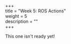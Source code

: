 +++  
title = "Week 5: ROS Actions"  
weight = 5  
description = ""  
+++

This one isn't ready yet!